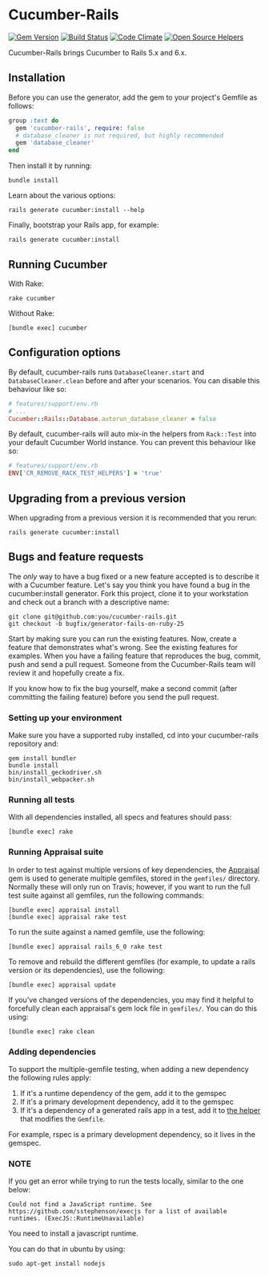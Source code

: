 # Cucumber-Rails

[![Gem Version](https://badge.fury.io/rb/cucumber-rails.svg)](http://badge.fury.io/rb/cucumber-rails)
[![Build Status](https://secure.travis-ci.org/cucumber/cucumber-rails.svg?branch=master)](http://travis-ci.org/cucumber/cucumber-rails)
[![Code Climate](https://codeclimate.com/github/cucumber/cucumber-rails.svg)](https://codeclimate.com/github/cucumber/cucumber-rails)
[![Open Source Helpers](https://www.codetriage.com/cucumber/cucumber-rails/badges/users.svg)](https://www.codetriage.com/cucumber/cucumber-rails)

Cucumber-Rails brings Cucumber to Rails 5.x and 6.x.

## Installation

Before you can use the generator, add the gem to your project's Gemfile as follows:

```ruby
group :test do
  gem 'cucumber-rails', require: false
  # database_cleaner is not required, but highly recommended
  gem 'database_cleaner'
end
```

Then install it by running:

    bundle install

Learn about the various options:

    rails generate cucumber:install --help

Finally, bootstrap your Rails app, for example:

    rails generate cucumber:install

## Running Cucumber

With Rake:

    rake cucumber

Without Rake:

    [bundle exec] cucumber

## Configuration options

By default, cucumber-rails runs `DatabaseCleaner.start` and `DatabaseCleaner.clean`
before and after your scenarios. You can disable this behaviour like so:

```ruby
# features/support/env.rb
# ...
Cucumber::Rails::Database.autorun_database_cleaner = false
```

By default, cucumber-rails will auto mix-in the helpers from  `Rack::Test` into your default Cucumber World instance. You can prevent this behaviour like so:
```ruby
# features/support/env.rb
ENV['CR_REMOVE_RACK_TEST_HELPERS'] = 'true'
```

## Upgrading from a previous version

When upgrading from a previous version it is recommended that you rerun:

    rails generate cucumber:install

## Bugs and feature requests

The *only* way to have a bug fixed or a new feature accepted is to describe it with a
Cucumber feature. Let's say you think you have found a bug in the cucumber:install generator.
Fork this project, clone it to your workstation and check out a branch with a descriptive name:

    git clone git@github.com:you/cucumber-rails.git
    git checkout -b bugfix/generator-fails-on-ruby-25

Start by making sure you can run the existing features. Now, create a feature that demonstrates
what's wrong. See the existing features for examples. When you have a failing feature that
reproduces the bug, commit, push and send a pull request. Someone from the Cucumber-Rails team
will review it and hopefully create a fix.

If you know how to fix the bug yourself, make a second commit (after committing the failing
feature) before you send the pull request.

### Setting up your environment

Make sure you have a supported ruby installed, cd into your cucumber-rails repository and:

    gem install bundler
    bundle install
    bin/install_geckodriver.sh
    bin/install_webpacker.sh

### Running all tests

With all dependencies installed, all specs and features should pass:

    [bundle exec] rake

### Running Appraisal suite

In order to test against multiple versions of key dependencies, the [Appraisal](https://github.com/thoughtbot/appraisal)
gem is used to generate multiple gemfiles, stored in the `gemfiles/` directory.
Normally these will only run on Travis; however, if you want to run the full test suite against
all gemfiles, run the following commands:

    [bundle exec] appraisal install
    [bundle exec] appraisal rake test

To run the suite against a named gemfile, use the following:

    [bundle exec] appraisal rails_6_0 rake test

To remove and rebuild the different gemfiles (for example, to update a rails version or its
dependencies), use the following:

    [bundle exec] appraisal update

If you've changed versions of the dependencies, you may find it helpful to forcefully clean
each appraisal's gem lock file in `gemfiles/`. You can do this using:

    [bundle exec] rake clean

### Adding dependencies

To support the multiple-gemfile testing, when adding a new dependency the following rules apply:

1. If it's a runtime dependency of the gem, add it to the gemspec
2. If it's a primary development dependency, add it to the gemspec
3. If it's a dependency of a generated rails app in a test, add it to [the helper] that
modifies the `Gemfile`.

For example, rspec is a primary development dependency, so it lives in the gemspec.

[the helper]: https://github.com/cucumber/cucumber-rails/blob/5e37c530560ae1c1a79521c38a54bae0be94242b/features/step_definitions/cucumber_rails_steps.rb#L15

### NOTE

If you get an error while trying to run the tests locally, similar to the one below:

    Could not find a JavaScript runtime. See https://github.com/sstephenson/execjs for a list of available runtimes. (ExecJS::RuntimeUnavailable)
    
You need to install a javascript runtime.

You can do that in ubuntu by using:

    sudo apt-get install nodejs
